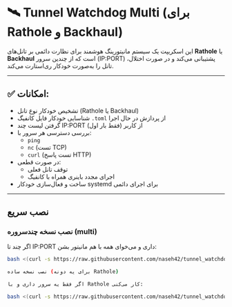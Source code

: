 # 🛰️ Tunnel Watchdog Multi (برای Rathole و Backhaul)

این اسکریپت یک سیستم مانیتورینگ هوشمند برای نظارت دائمی بر تانل‌های **Rathole** یا **Backhaul** است که از چندین سرور (IP:PORT) پشتیبانی می‌کند و در صورت اختلال، تانل را به‌صورت خودکار ری‌استارت می‌کند.

---

## ✅ امکانات:
- تشخیص خودکار نوع تانل (Rathole یا Backhaul)
- شناسایی خودکار فایل کانفیگ `.toml` از پردازش در حال اجرا
- گرفتن لیست چند IP:PORT از کاربر (فقط بار اول)
- بررسی دسترسی هر سرور با:
  - `ping`
  - `nc` (تست TCP)
  - `curl` (تست پاسخ HTTP)
- در صورت قطعی:
  - توقف تانل فعلی
  - اجرای مجدد باینری همراه با کانفیگ
- ساخت و فعال‌سازی خودکار systemd برای اجرای دائمی

---

## نصب سریع

### نصب نسخه چندسروره (multi)

اگر چند تا IP:PORT داری و می‌خوای همه با هم مانیتور بشن:

```bash
bash <(curl -s https://raw.githubusercontent.com/naseh42/tunnel_watchdog/main/tunnel_watchdog_multi.sh)

نصب نسخه ساده (برای یه دونه Rathole)

اگر فقط یه سرور داری و با Rathole کار می‌کنی:

bash <(curl -s https://raw.githubusercontent.com/naseh42/tunnel_watchdog/main/rathole_watchdog.sh)


